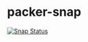# packer-snap

[![Snap Status](https://build.snapcraft.io/badge/Spirotot/packer-snap.svg)](https://build.snapcraft.io/user/Spirotot/packer-snap)

